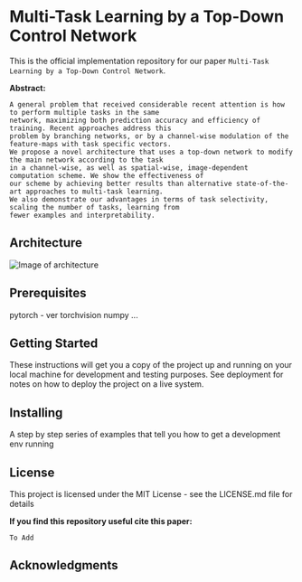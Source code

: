 # Multi-Task Learning by a Top-Down Control Network
This is the official implementation repository for our paper  `Multi-Task Learning by a Top-Down Control Network`.

**Abstract:**
```
A general problem that received considerable recent attention is how to perform multiple tasks in the same
network, maximizing both prediction accuracy and efficiency of training. Recent approaches address this
problem by branching networks, or by a channel-wise modulation of the feature-maps with task specific vectors. 
We propose a novel architecture that uses a top-down network to modify the main network according to the task
in a channel-wise, as well as spatial-wise, image-dependent computation scheme. We show the effectiveness of
our scheme by achieving better results than alternative state-of-the-art approaches to multi-task learning. 
We also demonstrate our advantages in terms of task selectivity, scaling the number of tasks, learning from
fewer examples and interpretability.
```
## Architecture
![Image of architecture](https://barakhi.github.com/images/arch.png)

## Prerequisites
pytorch - ver 
torchvision
numpy
...

## Getting Started
These instructions will get you a copy of the project up and running on your local machine for development and testing purposes. See deployment for notes on how to deploy the project on a live system.


## Installing
A step by step series of examples that tell you how to get a development env running


## License
This project is licensed under the MIT License - see the LICENSE.md file for details

**If you find this repository useful cite this paper:**
```
To Add
```
## Acknowledgments


